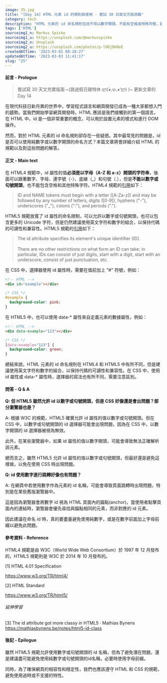 ```yaml
---
image: 25.jpg
title: "[Day 14] HTML 元素 id 的規則與使用 - 嘗試 30 日寫文充版挑戰"
category: tech
description: "HTML 元素的 id 命名規則包括不得以數字開頭、不能有空格或特殊符號，建議使用有意義的英文單字或簡短縮寫形式，並且不能重複。"
tags: ['HTML']
sourceimg1_n: Markus Spiske
sourceimg1_u: https://unsplash.com/@markusspiske
sourceimg2_n: Unsplash
sourceimg2_u: https://unsplash.com/photos/p-l8OjDH9eE
createdAtTime: '2023-03-01 08:28:27'
updatedAtTime: '2023-03-03 11:41:17'
slug: "25"
---
```


#### 前言 - Prologue

> 嘗試寫 30 天文充實版面 ~(跳過假日跟特休 ლ(́◕◞౪◟◕‵ლ) )~ 更新文章的 Day 14

在現代科技日新月異的世界中，學習程式語言和網頁開發已成為一種大家都想入門的趨勢。當我們開始學習網頁開發時，HTML 應該是我們接觸到的第一個語言。在 HTML 中，id 是一個非常重要的概念，可以用於設置元素的樣式和進行 DOM 操作。

然而，對於 HTML 元素的 id 命名規則卻存在一些疑惑。其中最常見的問題是，id 是否可以使用純數字或以數字開頭的命名方式？本篇文章將會詳細介紹 HTML 的規範以及對這些問題的解答。

#### 正文 - Main text

在 HTML4 規範中，id 屬性的值**必須是以字母（A-Z 和 a-z）開頭的字符串**，後面可以跟著數字、字母、連字號（-）、底線（_）和句號（.），但是**不能以數字或句號開頭**，也不能包含空格和其他特殊字符。HTML4 規範的[引用](https://www.w3.org/TR/html4/types.html#type-id)如下：

> ID and NAME tokens must begin with a letter ([A-Za-z]) and may be followed by any number of letters, digits ([0-9]), hyphens ("-"), underscores ("_"), colons (":"), and periods (".").

HTML5 規範放寬了 id 屬性的命名限制，可以允許以數字或句號開頭，也可以包含更多的 Unicode 字符，但是仍然建議使用英文字符和數字的組合，以保持代碼的可讀性和兼容性。HTML5 規範的[引用](https://html.spec.whatwg.org/multipage/dom.html#the-id-attribute)如下：

> The id attribute specifies its element's unique identifier (ID).<br/><br/>There are no other restrictions on what form an ID can take; in particular, IDs can consist of just digits, start with a digit, start with an underscore, consist of just punctuation, etc.

在 CSS 中，選擇器使用 id 屬性時，需要在值前加上 "#" 符號，例如：
```html
<!-- HTML -->
<div id="example"></div>
```
```css
/* CSS */
#example {
  background-color: pink;
}
```

在 HTML5 中，也可以使用 data-* 屬性來自定義元素的數據屬性，例如：
```html
<!-- HTML -->
<div data-example="123"></div>
```
```css
/* CSS */
[data-example="123"] {
  background-color: green;
}
```

總結來說，HTML 元素的 id 命名規則在 HTML4 和 HTML5 中有所不同，但是建議使用英文字符和數字的組合，以保持代碼的可讀性和兼容性。在 CSS 中，使用 id 屬性或 data-* 屬性時，選擇器的寫法也有所不同，需要注意區別。

#### 問答 - Q & A

**Q: 但 HTML5 雖然允許 id 以數字或句號開頭，但是 CSS 好像還是會出問題？部分瀏覽器也是？**

A: 根據 W3C 的規範，HTML5 確實允許 id 屬性的值以數字或句號開頭。但在 CSS 中，以數字或句號開頭的 id 選擇器可能會出現問題，因為在 CSS 中，以數字開頭的 id 選擇器被視為無效。

此外，在某些瀏覽器中，如果 id 屬性的值以數字開頭，可能會導致無法正確解析該元素。

總而言之，雖然 HTML5 允許 id 屬性的值以數字或句號開頭，但最好還是避免這樣做，以免在使用 CSS 時出現問題。

**Q: id 使用數字進行跳轉好像也有問題？**

A: 在網頁中若使用數字作為元素的 id 名稱，可能會導致頁面跳轉時出現問題，特別是在某些舊版瀏覽器中。

這是因為瀏覽器會將數字 id 視為 HTML 頁面內的錨點(anchor)，當使用者點擊頁面內的連結時，瀏覽器會優先尋找與錨點相同的元素，而非對應的 id 元素。

因此建議在命名 id 時，真的要盡量避免使用純數字，或是在數字前面加上字母前綴以避免此問題。

#### 參考資料 - Reference

HTML4 規範是由 W3C（World Wide Web Consortium）於 1997 年 12 月發布的，HTML5 規範則是 W3C 於 2014 年 10 月發布的。

[1] HTML 4.01 Specification

<https://www.w3.org/TR/html4/>

[2] HTML Standard

<https://www.w3.org/TR/html5/>

###### 延伸學習

[3] The id attribute got more classy in HTML5 · Mathias Bynens
<https://mathiasbynens.be/notes/html5-id-class>

#### 後記 - Epilogue

雖然 HTML5 規範允許使用數字或句號開頭的 id 名稱，但為了避免潛在問題，還是建議盡可能避免使用純數字或句號開頭的id名稱，必要時使用字母前綴。

同時，為了確保網頁的相容性和穩定性，我們也應該遵守 HTML 和 CSS 的規範，避免使用過時或不支援的特性。